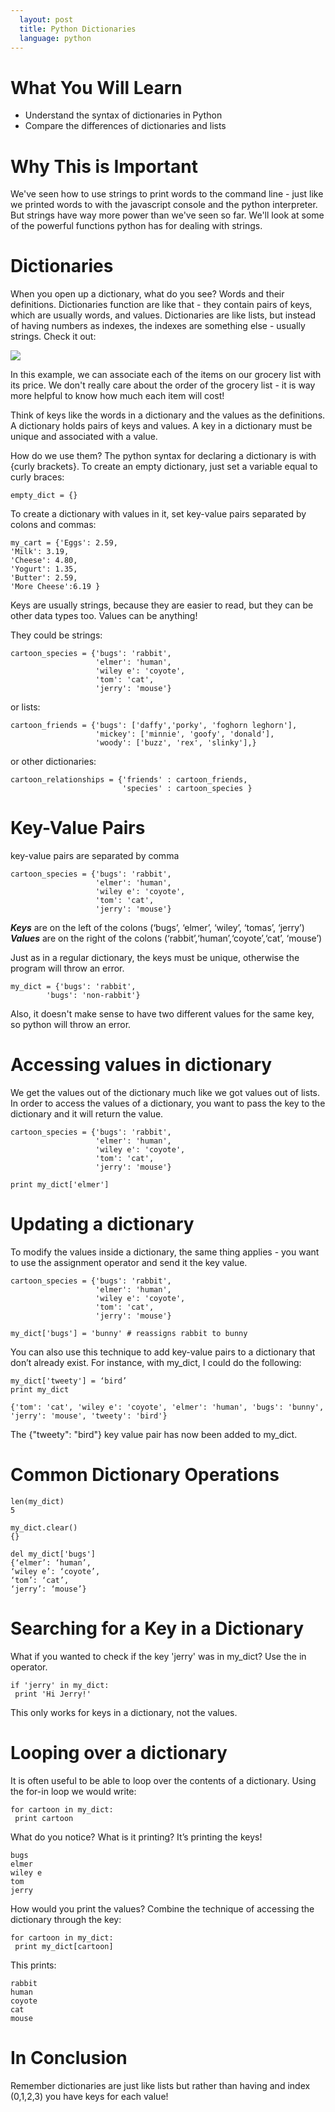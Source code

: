 ```yaml
---
  layout: post
  title: Python Dictionaries
  language: python
---
```


# What You Will Learn
+ Understand the syntax of dictionaries in Python
+ Compare the differences of dictionaries and lists

# Why This is Important
We've seen how to use strings to print words to the command line - just like we printed words to with the javascript console and the python interpreter. But strings have way more power than we've seen so far. We'll look at some of the powerful functions python has for dealing with strings.

# Dictionaries
When you open up a dictionary, what do you see? Words and their definitions. Dictionaries function are like that - they contain pairs of keys, which are usually words, and values. Dictionaries are like lists, but instead of having numbers as indexes, the indexes are something else - usually strings. Check it out:

<img src="https://raw.githubusercontent.com/learn-co-curriculum/cssi-4.10-python-dictionaries/master/images/dictionary.png">

In this example, we can associate each of the items on our grocery list with its price. We don't really care about the order of the grocery list - it is way more helpful to know how much each item will cost!

Think of keys like the words in a dictionary and the values as the definitions. A dictionary holds pairs of keys and values. A key in a dictionary must be unique and associated with a value.

How do we use them? The python syntax for declaring a dictionary is with {curly brackets}. To create an empty dictionary, just set a variable equal to curly braces:
```
empty_dict = {}
```
To create a dictionary with values in it, set key-value pairs separated by colons and commas:
```
my_cart = {'Eggs': 2.59,
'Milk': 3.19,
'Cheese': 4.80,
'Yogurt': 1.35,
'Butter': 2.59,
'More Cheese':6.19 }
```
Keys are usually strings, because they are easier to read, but they can be other data types too.  Values can be anything!

They could be strings:
```
cartoon_species = {'bugs': 'rabbit',
           	       'elmer': 'human',
                   'wiley e': 'coyote',
       	           'tom': 'cat',
      	           'jerry': 'mouse'}
```
or lists:
```
cartoon_friends = {'bugs': ['daffy','porky', 'foghorn leghorn'],
                   'mickey': ['minnie', 'goofy', 'donald'],
                   'woody': ['buzz', 'rex', 'slinky'],}
```
or other dictionaries:
```
cartoon_relationships = {'friends' : cartoon_friends,
                         'species' : cartoon_species }
```
# Key-Value Pairs
key-value pairs are separated by comma
```
cartoon_species = {'bugs': 'rabbit',
           	       'elmer': 'human',
                   'wiley e': 'coyote',
       	           'tom': 'cat',
      	           'jerry': 'mouse'}
```
***Keys*** are on the left of the colons (‘bugs’, ‘elmer’, ‘wiley’, ‘tomas’, ‘jerry’)
***Values*** are on the right of the colons (‘rabbit’,‘human’,‘coyote’,‘cat’, ‘mouse’)

Just as in a regular dictionary, the keys must be unique, otherwise the program will throw an error.
```
my_dict = {'bugs': 'rabbit',
      	'bugs': 'non-rabbit'}
```
Also, it doesn't make sense to have two different values for the same key, so python will throw an error.

# Accessing values in dictionary
We get the values out of the dictionary much like we got values out of lists. In order to access the values of a dictionary, you want to pass the key to the dictionary and it will return the value.
```
cartoon_species = {'bugs': 'rabbit',
           	       'elmer': 'human',
                   'wiley e': 'coyote',
       	           'tom': 'cat',
      	           'jerry': 'mouse'}

print my_dict['elmer']
```
# Updating a dictionary
To modify the values inside a dictionary, the same thing applies - you want to use the assignment operator and send it the key value.
```
cartoon_species = {'bugs': 'rabbit',
           	       'elmer': 'human',
                   'wiley e': 'coyote',
       	           'tom': 'cat',
      	           'jerry': 'mouse'}

my_dict['bugs'] = 'bunny' # reassigns rabbit to bunny
```
You can also use this technique to add key-value pairs to a dictionary that don’t already exist. For instance, with my_dict, I could do the following:
```
my_dict['tweety'] = ‘bird’
print my_dict

{'tom': 'cat', 'wiley e': 'coyote', 'elmer': 'human', 'bugs': 'bunny', 'jerry': 'mouse', 'tweety': 'bird'}
```
The {"tweety": "bird"} key value pair has now been added to my_dict.

# Common Dictionary Operations
```
len(my_dict)
5

my_dict.clear()
{}

del my_dict['bugs']
{‘elmer’: ‘human’,
‘wiley e’: ‘coyote’,
‘tom’: ‘cat’,
‘jerry’: ‘mouse’}
```
# Searching for a Key in a Dictionary
What if you wanted to check if the key 'jerry' was in my_dict?  Use the in operator.
```
if 'jerry' in my_dict:
 print 'Hi Jerry!'
```
This only works for keys in a dictionary, not the values.

# Looping over a dictionary
It is often useful to be able to loop over the contents of a dictionary. Using the for-in loop we would write:
```
for cartoon in my_dict:
 print cartoon
```
What do you notice? What is it printing? It’s printing the keys!
```
bugs
elmer
wiley e
tom
jerry
```
How would you print the values? Combine the technique of accessing the dictionary through the key:
```
for cartoon in my_dict:
 print my_dict[cartoon]
```
This prints:
```
rabbit
human
coyote
cat
mouse
```

# In Conclusion
Remember dictionaries are just like lists but rather than having and index (0,1,2,3) you have keys for each value!
